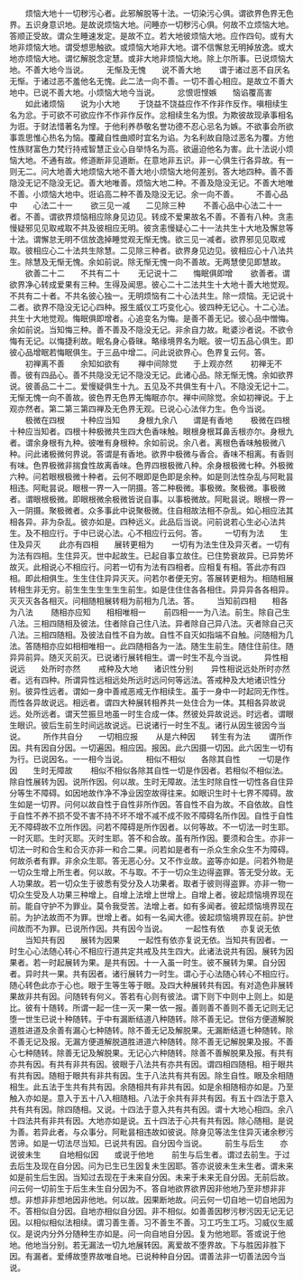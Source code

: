 <!-- { "loadSidebar": true } -->
　　烦恼大地十一切秽污心者。此邪解脱等十法。一切染污心俱。谓欲界色界无色界。五识身意识地。是故说烦恼大地。问睡亦一切秽污心俱。何故不立烦恼大地。答顺正受故。谓众生睡速发定。是故不立。若大地彼烦恼大地。应作四句。或有大地非烦恼大地。谓受想思触欲。或烦恼大地非大地。谓不信懈怠无明掉放逸。或大地亦烦恼大地。谓忆解脱念定慧。或非大地非烦恼大地。除上尔所事。已说烦恼大地。不善大地今当说。
　　无惭及无愧　　说不善大地
　　谓于诸过恶不自厌名无惭。于诸过恶不羞他名无愧。此二法一向不善。一切不善心相应。是故立不善大地中。已说不善大地。小烦恼大地今当说。
　　忿恨诳悭嫉　　恼谄覆高害
　　如此诸烦恼　　说为小大地
　　于饶益不饶益应作不作非作反作。嗔相续生名为忿。于可欲不可欲应作不作非作反作。忿相续生名为恨。为欺彼故现承事相名为诳。于财法惜著名为悭。于他利养恭敬名誉功德不忍心忌名为嫉。不欲事会所欲事乖思惟心热名为恼。覆藏自性曲顺时宜名为谄。为名利故自隐过恶名为覆。方他性族财富色力梵行持戒智慧正业心自举恃名为高。欲逼迫他名为害。此十法说小烦恼大地。不通有故。修道断非见道断。在意地非五识。非一心俱生行各异故。有一则无二。问大地善大地烦恼大地不善大地小烦恼大地何差别。答大地四种。善不善隐没无记不隐没无记。善大地唯善。烦恼大地二种。不善及隐没无记。不善大地唯不善。小烦恼大地中。诳谄高二种不善及隐没无记。余一向不善。
　　不善心品中　　心法二十一
　　欲三见一减　　二见除三种
　　不善心品中心法二十一者。不善。谓欲界烦恼相应除身见边见。转成不爱果故名不善。不善有八种。贪恚慢疑邪见见取戒取不共及彼相应无明。彼贪恚慢疑心二十一法共生十大地及懈怠等十法。谓懈怠无明不信放逸掉睡觉观无惭无愧。欲三见一减者。欲界邪见见取戒取。彼相应心二十法共生除慧。二见除三种者。欲界身见边见。彼相应心十八法共生。除慧及无惭无愧。余如前说。除无惭无愧一向不善故。无两慧使见即慧故。
　　欲善二十二　　不共有二十
　　无记说十二　　悔眠俱即增
　　欲善者。谓欲界净心转成爱果有三种。生得及闻思。彼心二十二法共生十大地十善大地觉观。不共有二十者。不共名彼心独一。无明烦恼有二十心法共生。除一烦恼。无记说十二者。欲界不隐没无记心四种。报生威仪工巧变化心。彼四种无记心。十二心法。共生十大地觉观。悔眠俱即增者。心追变名为悔。是善不善无记。彼心品中憎悔。余如前说。当知悔三种。善不善及不隐没无记。非余自力故。毗婆沙者说。不欲令悔有无记。以悔捷利故。眠名身心昏昧。略缘境界名为眠。彼一切五品心俱生。即彼心品增眠若悔眠俱生。于三品中增二。问此说欲界心。色界复云何。答。
　　初禅离不善　　余知如欲有
　　禅中间除觉　　于上观亦然
　　初禅无不善。彼有四品心。善不共隐没无记不隐没无记。此诸心品。除无惭无愧。余如欲界说。彼善品二十二。爱慢疑俱生十九。五见及不共俱生有十八。不隐没无记十二。无惭无愧一向不善故。彼色界无色界无悔眠亦尔。禅中间除觉。余如初禅说。于上观亦然者。第二第三第四禅及无色界无观。已说心心法伴力生。色今当说。
　　极微在四根　　十种应当知
　　身根九余八　　谓是有香地
　　极微在四根十种应当知者。四根十种极微共生四大色香味触。眼根身根耳鼻舌根亦尔。身根九者。谓余身根有九种。彼唯有身根种。余如前说。余八者。离根色香味触极微八种。问此诸极微何界说。答谓是有香地。欲界中极微与香合。香味不相离。有香则有味。色界极微非揣食性故离香味。色界四根极微八种。余身根极微七种。外极微六种。问若眼根极微十种者。云何不眼即是色即是余种。如是则法性杂乱与阿毗昙相违。阿毗昙说。眼根一界一入一阴摄。答二种极微。事极微。聚极微。事极微者。谓眼根极微。即眼根微余极微皆说自事。以事极微故。阿毗昙说。眼根一界一入一阴摄。聚极微者。众多事此中说聚极微。住自相故法相不杂乱。如心相应法其相各异。非为杂乱。彼亦如是。四种远义。此品后当说。问前说若心生必心法共生。及不相应行。于中已说心法。心不相应行云何。答。
　　一切有为法　　生住及异灭
　　此亦有四相　　展转更相为
　　一切有为法生住及异灭者。一切有为法有四相。生住异灭。世中起故生。已起自事立故住。已住势衰故异。已异势坏故灭。此相说心不相应行。问若一切有为法有四相者。应相复有相。答此亦有四相。即此相俱生。生生住住异异灭灭。问若尔者便无穷。答展转更相为。相随相展转相生非无穷。前生生生生生生生前生。如是住住住各各相住。异异异各各相异。灭灭灭各各相灭。问相随相展转相为前相为几法。答。
　　当知前四相　　相各为八法
　　随相亦应知　　相相唯相一
　　前四相一一为八法。前生。除自己生八法。三相四随相及彼法。住者除自己住八法。异者除自己异八法。灭者除自己灭八法。三相四随相。及彼法自性不自为故。自性不自灭如指端不自触。问随相为几法。答随相亦应如相相唯相一。此四随相各为一法。随生生前生。随住住前住。随异异前异。随灭灭前灭。已说诸行展转相生。谓一时生不乱今当说。
　　异性相说远　　处所时亦然
　　戒种及大地　　诸识性分别
　　异性相说远处所时亦然者。远有四种。所谓异性远相远处所远时远问何等远法。答戒种及大地诸识性分别。彼异性远者。谓如一身中善戒恶戒无作相续生。虽于一身中一时起同无作性。而性各异故说远。相远者。谓四大种展转相养共一处住合为一体。其相各异故说远。处所远者。谓天竺振旦地虽一时生合成一体。然彼处异故说远。时远者。谓眼生眼识。彼后生前生时间远故说远。已说诸行一时生不乱。诸行从因生彼因今当说。
　　所作共自分　　一切相应报
　　从是六种因　　转生有为法
　　谓所作因。共有因自分因。一切遍因。相应因。报因。此六因摄一切因。此六因生一切有为行。已说因名。一一相今当说。
　　相似不相似　　各除其自性
　　一切是作因　　生时无障故
　　相似不相似各除其自性一切是作因者。若相似不相似法。除自性展转为因。说所作因。何以故。生时无障故。法生时除自性一切性各自住异分等生不障碍。如因地故作净不净业因空故得往来。如眼识生时十七界不障碍。故生如是一切界。问何以故自性于自性非所作因。答自性不自为故。不自依故。自性于自性不养不损不受不害不持不坏不增不减不成不败不障碍名所作因。自性于自性无不障碍故不立所作因。问若不障碍是所作因者。以何等故。不一切法一时生耶。一时灭耶。生时灭耶。灭时生耶。答不和合故。虽有所作因。要须和合生。亦非一切法一时和合生和合灭亦非一和合二果。问若如是者有一杀众生余众生不为障碍。何故杀者有罪。非余众生耶。答无恶心分。又不作业故。盗等亦如是。问若外物是一切众生增上所生者。何以故。不与取。不于一切众生边得盗罪。答无受分故。无人功果故。若一切众生于彼悉有受分及人功果者。取者于彼则得盗罪。亦非一物一切众生受及人功果三种增上。自增上法增上世增上。自增上者。彼起烦恼境界现在前。能自守护不为罪业。莫令我受苦。法增上者。如有多闻者。彼起烦恼境界现在前。为护法故而不为罪。世增上者。如有一名闻大德。彼起烦恼境界现在前。护世间故而不为罪。已说所作因。共有因今当说。
　　一起性有依　　亦复说无依
　　当知共有因　　展转为因果
　　一起性有依亦复说无依。当知共有因者。一时生心心法随心转心不相应行道共定共戒及共生四大。此诸法说共有因。展转为因果者。若一时起展转为果。是共有因。十一入虽一时生。彼不展转为果。自分因者。异时共一果。共有因者。诸行展转力一时生。谓心于心法随心转心不相应行。随心转色此亦于心也。眼于生等生等于眼。及四大种展转共有因。有对造色非展转果故非共有因。问随转有何义。答若有心则有彼法。谓下则下中则中上则上。如是比。彼有十随转。所谓一起一住一灭一果一依一报。善则善不善则不善无记则无记堕一世生已说十种随转。于中有漏断结道八种随转。除不善无记。世俗方便道解脱道胜进道及余善有漏心七种随转。除不善无记及解脱果。无漏断结道七种随转。除不善无记及报。无漏方便道解脱道胜进道六种随转。除不善无记解脱果及报。不善心七种随转。除善无记及解脱果。无记心六种随转。除善不善解脱果及报。有共有亦共有因。有共有非共有因。彼眼于八法共有亦共有因。谓四相四随相。相于眼共有共有因。随相于眼共有非共有因。生于八法共有共有因。除生自性。眼及余相随相生。此五法于生共有共有因。余随相共有非共有因。如是余相随相亦如是。乃至触入亦如是。意入于五十八入相随相。八法于余共有非共有因。有五十四法于意入共有共有因。除四随相。又说。十四法于意入共有共有因。谓十大地心相四。余八十四法共有非共有因。大地亦如是说。五十四法于心共有共有因。除心随相。是说为善。若异此者。与众事分。阿毗昙相违故如彼说。除身见等法生住异灭诸余秽污苦谛。如是一切法尽当知。已说共有因。自分因今当说。
　　前生与后生　　亦说彼未生
　　自地相似因　　或说于他地
　　前生与后生者。谓过去前生。于过去后生及现在自分因。问为已生已生因复未生因耶。答亦说彼未生未生者。谓未来如是前生后生因。当知过去现在于未来自分因。未来于未来无自分因。无前后故。问云何一切前生于后生未生自分因为不。答自地欲界欲界因非他地乃至非想非非想。非想非非想地因非他地。何以故。因果断地故。问云何一切自地一切自地因为不。答相似自分因。自地亦相似自分因。非不相似。如善善因秽污秽污因无记无记因。以相似相似法相续。谓习善生善。习不善生不善。习工巧生工巧。习威仪生威仪。是说内分外分随种生亦如是。问一向自地自分因。复为他地耶。答或说于他地。他地当分别。若无漏法一切九地展转因。离爱故不堕界故。下与胜因非胜下因。有漏者。爱缚故堕界故唯自地。已说种种自分因。谓善法非一切善法因今当说。
